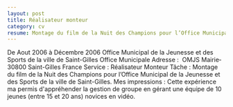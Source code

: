```yaml
---
layout: post
title: Réalisateur monteur
category: cv
resume: Montage du film de la Nuit des Champions pour l’Office Municipal de la Jeunesse et des Sports de la ville de Saint-Gilles.
---
```

De Aout 2006 à Décembre 2006
Office Municipal de la Jeunesse et des Sports de la ville de Saint-Gilles
Office Municipale
Adresse : ­ OMJS Mairie­ 30800­ Saint-Gilles­ France
Service : Réalisateur­ Monteur­
Tâche : Montage du film de la Nuit des Champions pour l’Office Municipal de la Jeunesse et des Sports de la ville de Saint-Gilles.
Mes impressions : Cette expérience ma permis d'appréhender la gestion de groupe en gérant une équipe de 10 jeunes (entre 15 et 20 ans) novices en vidéo.